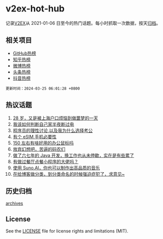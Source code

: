 # v2ex-hot-hub

 记录[V2EX](https://www.v2ex.com/)从 2021-01-06 日至今的热门话题。每小时抓取一次数据，按天[归档](archives)。
 
 ## 相关项目

- [GitHub热榜](https://github.com/it985/github-hot-hub)
- [知乎热榜](https://github.com/it985/zhihu-hot-hub)
- [微博热榜](https://github.com/it985/weibo-hot-hub)
- [头条热榜](https://github.com/it985/toutiao-hot-hub)
- [抖音热榜](https://github.com/it985/douyin-hot-hub)


 `更新时间：2024-03-25 06:01:28 +0800`

## 热议话题

1. [28 岁，又是被上海户口烦恼到做噩梦的一天](https://www.v2ex.com/t/1026490)
1. [我该如何判断自己家半夜断过电](https://www.v2ex.com/t/1026489)
1. [程序员的理性讨论,以及我为什么选择考公](https://www.v2ex.com/t/1026475)
1. [有个 eSIM 手机必要性](https://www.v2ex.com/t/1026440)
1. [150 左右有啥好用的办公鼠标吗](https://www.v2ex.com/t/1026441)
1. [放弃幻想吧，苦逼的码农们](https://www.v2ex.com/t/1026580)
1. [做了六七年的 Java 开发，换工作也从未停歇，实在是有些累了](https://www.v2ex.com/t/1026492)
1. [有做过餐厅点餐小程序的大佬吗？](https://www.v2ex.com/t/1026469)
1. [使用 Suno.AI，你也可以制作出高品质的音乐](https://www.v2ex.com/t/1026471)
1. [在给博客做分类，到分类命名的时候强迫症犯了，求意见~](https://www.v2ex.com/t/1026477)

## 历史归档

[archives](archives)

## License

See the [LICENSE](LICENSE) file for license rights and limitations (MIT).
